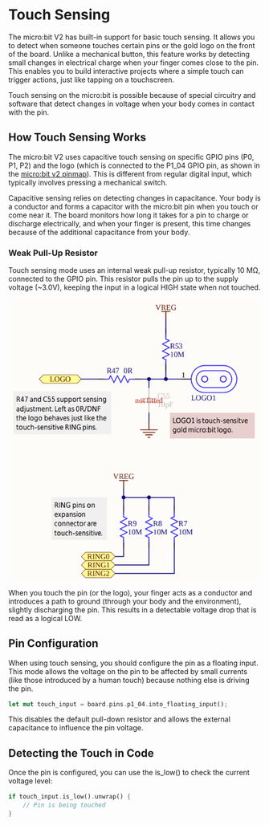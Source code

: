# Touch Sensing

The micro:bit V2 has built-in support for basic touch sensing. It allows you to detect when someone touches certain pins or the gold logo on the front of the board. Unlike a mechanical button, this feature works by detecting small changes in electrical charge when your finger comes close to the pin. This enables you to build interactive projects where a simple touch can trigger actions, just like tapping on a touchscreen.

Touch sensing on the micro:bit is possible because of special circuitry and software that detect changes in voltage when your body comes in contact with the pin.


## How Touch Sensing Works
The micro:bit V2 uses capacitive touch sensing on specific GPIO pins (P0, P1, P2) and the logo (which is connected to the P1_04 GPIO pin, as shown in the [micro:bit v2 pinmap](https://tech.microbit.org/hardware/schematic/#v2-pinmap)). This is different from regular digital input, which typically involves pressing a mechanical switch.

Capacitive sensing relies on detecting changes in capacitance. Your body is a conductor and forms a capacitor with the micro:bit pin when you touch or come near it. The board monitors how long it takes for a pin to charge or discharge electrically, and when your finger is present, this time changes because of the additional capacitance from your body.

### Weak Pull-Up Resistor

Touch sensing mode uses an internal weak pull-up resistor, typically 10 MΩ, connected to the GPIO pin. This resistor pulls the pin up to the supply voltage (~3.0V), keeping the input in a logical HIGH state when not touched.

<a href ="./images/touch-sensing.png"><img alt="touch sensing" style="display: block; margin: auto;width:500px;" src="./images/touch-sensing.png"/></a>


When you touch the pin (or the logo), your finger acts as a conductor and introduces a path to ground (through your body and the environment), slightly discharging the pin. This results in a detectable voltage drop that is read as a logical LOW.

## Pin Configuration

When using touch sensing, you should configure the pin as a floating input. This mode allows the voltage on the pin to be affected by small currents (like those introduced by a human touch) because nothing else is driving the pin.

```rust
let mut touch_input = board.pins.p1_04.into_floating_input();
```
This disables the default pull-down resistor and allows the external capacitance to influence the pin voltage.

## Detecting the Touch in Code
Once the pin is configured, you can use the is_low() to check the current voltage level:

```rust
if touch_input.is_low().unwrap() {
    // Pin is being touched
}
```

